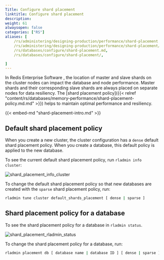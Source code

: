 ```yaml
---
Title: Configure shard placement
linktitle: Configure shard placement
description:
weight: 61
alwaysopen: false
categories: ["RS"]
aliases: [
    /rs/administering/designing-production/performance/shard-placement.md,
    /rs/administering/designing-production/performance/shard-placement/,
    /rs/databases/configure/shard-placement.md,
    /rs/databases/configure/shard-placement/,

]
---
```

In Redis Enterprise Software , the location of master and slave shards on the cluster nodes can impact the database and node performance.
Master shards and their corresponding slave shards are always placed on separate nodes for data resiliency.
The [shard placement policy]({{< relref "content/rs/databases/memory-performance/shard-placement-policy.md.md" >}}) helps to maintain optimal performance and resiliency.

{{< embed-md "shard-placement-intro.md"  >}}

## Default shard placement policy

When you create a new cluster, the cluster configuration has a `dense` default shard placement policy.
When you create a database, this default policy is applied to the new database.

To see the current default shard placement policy, run `rladmin info cluster`:

![shard_placement_info_cluster](/images/rs/shard_placement_info_cluster.png)

To change the default shard placement policy so that new databases are created with the `sparse` shard placement policy, run:

```sh
rladmin tune cluster default_shards_placement [ dense | sparse ]
```

## Shard placement policy for a database

To see the shard placement policy for a database in `rladmin status`.

![shard_placement_rladmin_status](/images/rs/shard_placement_rladmin_status.png)

To change the shard placement policy for a database, run:

```sh
rladmin placement db [ database name | database ID ] [ dense | sparse ]
```
